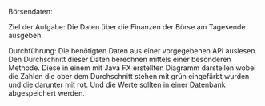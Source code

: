 Börsendaten:

Ziel der Aufgabe:
Die Daten über die Finanzen der Börse am Tagesende ausgeben.

Durchführung:
Die benötigten Daten aus einer vorgegebenen API auslesen.
Den Durchschnitt dieser Daten berechnen mittels einer besonderen Methode.
Diese in einem mit Java FX erstellten Diagramm darstellen wobei die Zahlen die ober dem Durchschnitt stehen mit grün eingefärbt wurden und die darunter mit rot.
Und die Werte sollten in einer Datenbank abgespeichert werden.
